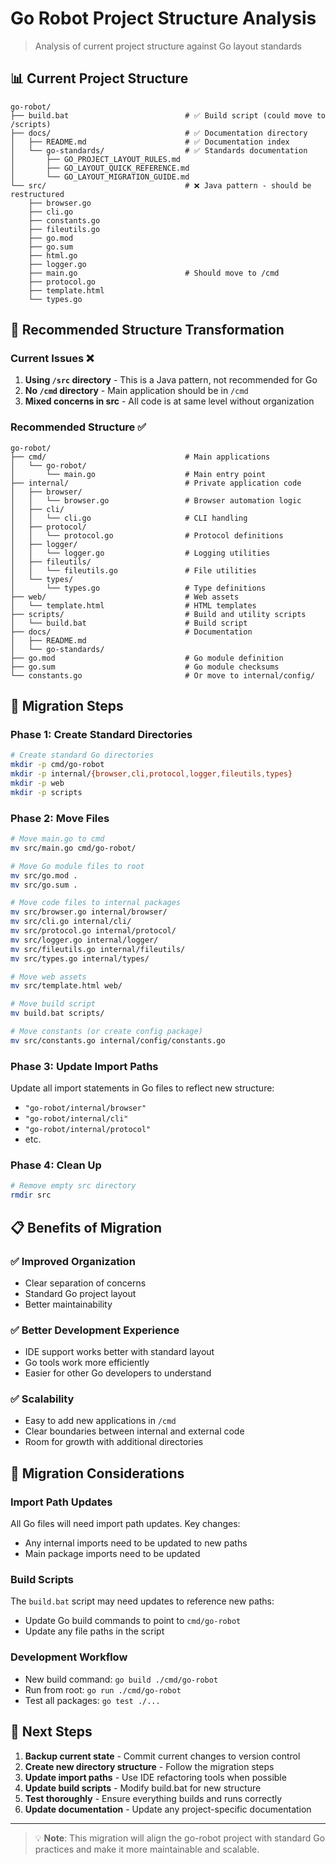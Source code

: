# Go Robot Project Structure Analysis

> Analysis of current project structure against Go layout standards

## 📊 Current Project Structure

```
go-robot/
├── build.bat                          # ✅ Build script (could move to /scripts)
├── docs/                              # ✅ Documentation directory
│   ├── README.md                      # ✅ Documentation index
│   └── go-standards/                  # ✅ Standards documentation
│       ├── GO_PROJECT_LAYOUT_RULES.md
│       ├── GO_LAYOUT_QUICK_REFERENCE.md
│       └── GO_LAYOUT_MIGRATION_GUIDE.md
└── src/                               # ❌ Java pattern - should be restructured
    ├── browser.go
    ├── cli.go
    ├── constants.go
    ├── fileutils.go
    ├── go.mod
    ├── go.sum
    ├── html.go
    ├── logger.go
    ├── main.go                        # Should move to /cmd
    ├── protocol.go
    ├── template.html
    └── types.go
```

## 🎯 Recommended Structure Transformation

### Current Issues ❌
1. **Using `/src` directory** - This is a Java pattern, not recommended for Go
2. **No `/cmd` directory** - Main application should be in `/cmd`
3. **Mixed concerns in src** - All code is at same level without organization

### Recommended Structure ✅

```
go-robot/
├── cmd/                               # Main applications
│   └── go-robot/
│       └── main.go                    # Main entry point
├── internal/                          # Private application code
│   ├── browser/
│   │   └── browser.go                 # Browser automation logic
│   ├── cli/
│   │   └── cli.go                     # CLI handling
│   ├── protocol/
│   │   └── protocol.go                # Protocol definitions
│   ├── logger/
│   │   └── logger.go                  # Logging utilities
│   ├── fileutils/
│   │   └── fileutils.go               # File utilities
│   └── types/
│       └── types.go                   # Type definitions
├── web/                               # Web assets
│   └── template.html                  # HTML templates
├── scripts/                           # Build and utility scripts
│   └── build.bat                      # Build script
├── docs/                              # Documentation
│   ├── README.md
│   └── go-standards/
├── go.mod                             # Go module definition
├── go.sum                             # Go module checksums
└── constants.go                       # Or move to internal/config/
```

## 🔄 Migration Steps

### Phase 1: Create Standard Directories
```bash
# Create standard Go directories
mkdir -p cmd/go-robot
mkdir -p internal/{browser,cli,protocol,logger,fileutils,types}
mkdir -p web
mkdir -p scripts
```

### Phase 2: Move Files
```bash
# Move main.go to cmd
mv src/main.go cmd/go-robot/

# Move Go module files to root
mv src/go.mod .
mv src/go.sum .

# Move code files to internal packages
mv src/browser.go internal/browser/
mv src/cli.go internal/cli/
mv src/protocol.go internal/protocol/
mv src/logger.go internal/logger/
mv src/fileutils.go internal/fileutils/
mv src/types.go internal/types/

# Move web assets
mv src/template.html web/

# Move build script
mv build.bat scripts/

# Move constants (or create config package)
mv src/constants.go internal/config/constants.go
```

### Phase 3: Update Import Paths
Update all import statements in Go files to reflect new structure:
- `"go-robot/internal/browser"`
- `"go-robot/internal/cli"`
- `"go-robot/internal/protocol"`
- etc.

### Phase 4: Clean Up
```bash
# Remove empty src directory
rmdir src
```

## 📋 Benefits of Migration

### ✅ Improved Organization
- Clear separation of concerns
- Standard Go project layout
- Better maintainability

### ✅ Better Development Experience
- IDE support works better with standard layout
- Go tools work more efficiently
- Easier for other Go developers to understand

### ✅ Scalability
- Easy to add new applications in `/cmd`
- Clear boundaries between internal and external code
- Room for growth with additional directories

## 🚧 Migration Considerations

### Import Path Updates
All Go files will need import path updates. Key changes:
- Any internal imports need to be updated to new paths
- Main package imports need to be updated

### Build Scripts
The `build.bat` script may need updates to reference new paths:
- Update Go build commands to point to `cmd/go-robot`
- Update any file paths in the script

### Development Workflow
- New build command: `go build ./cmd/go-robot`
- Run from root: `go run ./cmd/go-robot`
- Test all packages: `go test ./...`

## 🎯 Next Steps

1. **Backup current state** - Commit current changes to version control
2. **Create new directory structure** - Follow the migration steps
3. **Update import paths** - Use IDE refactoring tools when possible
4. **Update build scripts** - Modify build.bat for new structure
5. **Test thoroughly** - Ensure everything builds and runs correctly
6. **Update documentation** - Update any project-specific documentation

---

> 💡 **Note**: This migration will align the go-robot project with standard Go practices and make it more maintainable and scalable. 